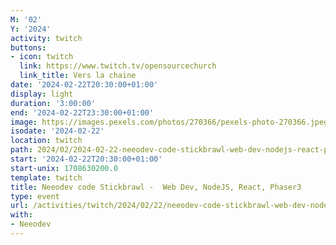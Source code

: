 ```yaml
---
M: '02'
Y: '2024'
activity: twitch
buttons:
- icon: twitch
  link: https://www.twitch.tv/opensourcechurch
  link_title: Vers la chaine
date: '2024-02-22T20:30:00+01:00'
display: light
duration: '3:00:00'
end: '2024-02-22T23:30:00+01:00'
image: https://images.pexels.com/photos/270366/pexels-photo-270366.jpeg
isodate: '2024-02-22'
location: twitch
path: 2024/02/2024-02-22-neeodev-code-stickbrawl-web-dev-nodejs-react-phaser3.md
start: '2024-02-22T20:30:00+01:00'
start-unix: 1708630200.0
template: twitch
title: Neeodev code Stickbrawl -  Web Dev, NodeJS, React, Phaser3
type: event
url: /activities/twitch/2024/02/22/neeodev-code-stickbrawl-web-dev-nodejs-react-phaser3
with:
- Neeodev
---
```

